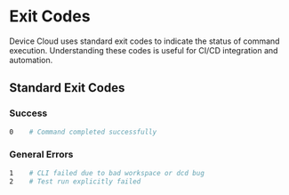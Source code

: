 # Exit Codes

Device Cloud uses standard exit codes to indicate the status of command execution. Understanding these codes is useful for CI/CD integration and automation.

## Standard Exit Codes

### Success
```bash
0    # Command completed successfully
```

### General Errors
```bash
1    # CLI failed due to bad workspace or dcd bug
2    # Test run explicitly failed
```

